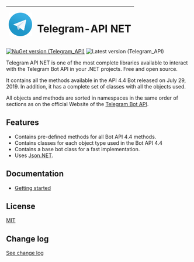 | <img src="./docs/icon.png" alt="Logo" width="64"/> | <h1>Telegram-API NET</h1> |
|--------|--------|

[![NuGet version (Telegram_API)](https://img.shields.io/nuget/v/Telegram_API.svg?style=flat-square)](https://www.nuget.org/packages/Telegram_API/) ![Latest version (Telegram_API)](https://img.shields.io/badge/Pre_release-v1.0.12-orange?style=flat-square)

  Telegram API NET is one of the most complete libraries available to interact with the Telegram Bot API in your .NET projects. Free and open source.

 It contains all the methods available in the API 4.4 Bot released on July 29, 2019. In addition, it has a complete set of classes with all the objects used.

 All objects and methods are sorted in namespaces in the same order of sections as on the official Website of the [Telegram Bot API](https://core.telegram.org/bots/api).

 ## Features
* Contains pre-defined methods for all Bot API 4.4 methods.
* Contains classes for each object type used in the Bot API 4.4
* Contains a base bot class for a fast implementation.
* Uses [Json.NET](https://www.nuget.org/packages/Newtonsoft.Json/).

## Documentation
-  [Getting started](docs/readme.md)

## License
[MIT](LICENSE)

## Change log
[See change log](docs/change_log.md)
